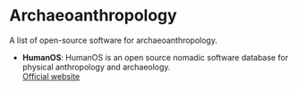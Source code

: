 # Archaeoanthropology

A list of open-source software for archaeoanthropology.

- **HumanOS**: HumanOS is an open source nomadic software database for physical anthropology and archaeology.  
  [Official website](https://www.humanos.cnrs.fr/)
